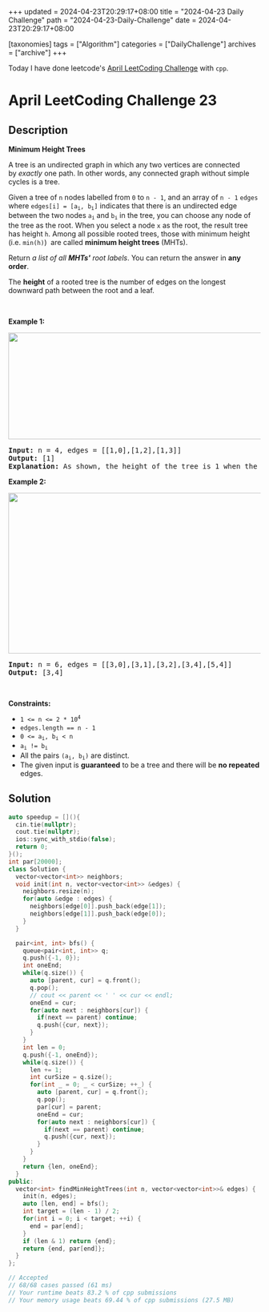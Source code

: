 +++
updated = 2024-04-23T20:29:17+08:00
title = "2024-04-23 Daily Challenge"
path = "2024-04-23-Daily-Challenge"
date = 2024-04-23T20:29:17+08:00

[taxonomies]
tags = ["Algorithm"]
categories = ["DailyChallenge"]
archives = ["archive"]
+++

Today I have done leetcode's [April LeetCoding Challenge](https://leetcode.com/problems/minimum-height-trees/) with `cpp`.

<!-- more -->

# April LeetCoding Challenge 23

## Description

**Minimum Height Trees**

<p>A tree is an undirected graph in which any two vertices are connected by&nbsp;<i>exactly</i>&nbsp;one path. In other words, any connected graph without simple cycles is a tree.</p>

<p>Given a tree of <code>n</code> nodes&nbsp;labelled from <code>0</code> to <code>n - 1</code>, and an array of&nbsp;<code>n - 1</code>&nbsp;<code>edges</code> where <code>edges[i] = [a<sub>i</sub>, b<sub>i</sub>]</code> indicates that there is an undirected edge between the two nodes&nbsp;<code>a<sub>i</sub></code> and&nbsp;<code>b<sub>i</sub></code> in the tree,&nbsp;you can choose any node of the tree as the root. When you select a node <code>x</code> as the root, the result tree has height <code>h</code>. Among all possible rooted trees, those with minimum height (i.e. <code>min(h)</code>)&nbsp; are called <strong>minimum height trees</strong> (MHTs).</p>

<p>Return <em>a list of all <strong>MHTs&#39;</strong> root labels</em>.&nbsp;You can return the answer in <strong>any order</strong>.</p>

<p>The <strong>height</strong> of a rooted tree is the number of edges on the longest downward path between the root and a leaf.</p>

<p>&nbsp;</p>
<p><strong class="example">Example 1:</strong></p>
<img alt="" src="https://assets.leetcode.com/uploads/2020/09/01/e1.jpg" style="width: 800px; height: 213px;" />
<pre>
<strong>Input:</strong> n = 4, edges = [[1,0],[1,2],[1,3]]
<strong>Output:</strong> [1]
<strong>Explanation:</strong> As shown, the height of the tree is 1 when the root is the node with label 1 which is the only MHT.
</pre>

<p><strong class="example">Example 2:</strong></p>
<img alt="" src="https://assets.leetcode.com/uploads/2020/09/01/e2.jpg" style="width: 800px; height: 321px;" />
<pre>
<strong>Input:</strong> n = 6, edges = [[3,0],[3,1],[3,2],[3,4],[5,4]]
<strong>Output:</strong> [3,4]
</pre>

<p>&nbsp;</p>
<p><strong>Constraints:</strong></p>

<ul>
	<li><code>1 &lt;= n &lt;= 2 * 10<sup>4</sup></code></li>
	<li><code>edges.length == n - 1</code></li>
	<li><code>0 &lt;= a<sub>i</sub>, b<sub>i</sub> &lt; n</code></li>
	<li><code>a<sub>i</sub> != b<sub>i</sub></code></li>
	<li>All the pairs <code>(a<sub>i</sub>, b<sub>i</sub>)</code> are distinct.</li>
	<li>The given input is <strong>guaranteed</strong> to be a tree and there will be <strong>no repeated</strong> edges.</li>
</ul>


## Solution

``` cpp
auto speedup = [](){
  cin.tie(nullptr);
  cout.tie(nullptr);
  ios::sync_with_stdio(false);
  return 0;
}();
int par[20000];
class Solution {
  vector<vector<int>> neighbors;
  void init(int n, vector<vector<int>> &edges) {
    neighbors.resize(n);
    for(auto &edge : edges) {
      neighbors[edge[0]].push_back(edge[1]);
      neighbors[edge[1]].push_back(edge[0]);
    }
  }

  pair<int, int> bfs() {
    queue<pair<int, int>> q;
    q.push({-1, 0});
    int oneEnd;
    while(q.size()) {
      auto [parent, cur] = q.front();
      q.pop();
      // cout << parent << ' ' << cur << endl;
      oneEnd = cur;
      for(auto next : neighbors[cur]) {
        if(next == parent) continue;
        q.push({cur, next});
      }
    }
    int len = 0;
    q.push({-1, oneEnd});
    while(q.size()) {
      len += 1;
      int curSize = q.size();
      for(int _ = 0; _ < curSize; ++_) {
        auto [parent, cur] = q.front();
        q.pop();
        par[cur] = parent;
        oneEnd = cur;
        for(auto next : neighbors[cur]) {
          if(next == parent) continue;
          q.push({cur, next});
        }
      }
    }
    return {len, oneEnd};
  }
public:
  vector<int> findMinHeightTrees(int n, vector<vector<int>>& edges) {
    init(n, edges);
    auto [len, end] = bfs();
    int target = (len - 1) / 2;
    for(int i = 0; i < target; ++i) {
      end = par[end];
    }
    if (len & 1) return {end};
    return {end, par[end]};
  }
};

// Accepted
// 68/68 cases passed (61 ms)
// Your runtime beats 83.2 % of cpp submissions
// Your memory usage beats 69.44 % of cpp submissions (27.5 MB)
```
